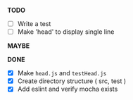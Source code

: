 **TODO**

- [ ] Write a test
- [ ] Make 'head' to display single line

**MAYBE**


**DONE**

- [x] Make `head.js` and `testHead.js` 
- [x] Create directory structure ( src, test )
- [x] Add eslint and verify mocha exists
